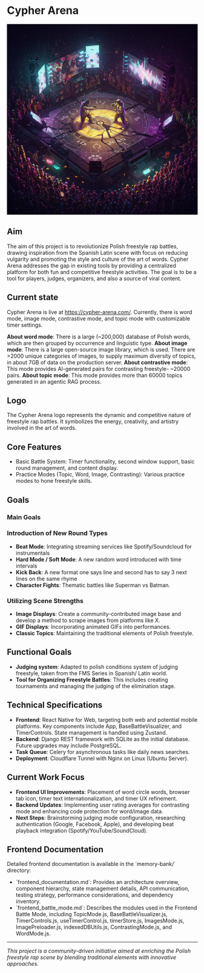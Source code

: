 # Cypher Arena

![Cypher Arena Logo](logo.png)

## Aim

The aim of this project is to revolutionize Polish freestyle rap battles, drawing inspiration from the Spanish Latin scene with focus on reducing vulgarity and promoting the style and culture of the art of words. Cypher Arena addresses the gap in existing tools by providing a centralized platform for both fun and competitive freestyle activities. The goal is to be a tool for players, judges, organizers, and also a source of viral content.

## Current state

Cypher Arena is live at https://cypher-arena.com/. Currently, there is word mode, image mode, contrastive mode, and topic mode with customizable timer settings.

**About word mode**: There is a large (~200,000) database of Polish words, which are then grouped by occurrence and linguistic type.
**About image mode**: There is a large open-source image library, which is used. There are >2000 unique categories of images, to supply maximum diversity of topics, in about 7GB of data on the production server.
**About contrastive mode**: This mode provides AI-generated pairs for contrasting freestyle- ~20000 pairs.
**About topic mode**: This mode provides more than 60000 topics generated in an agentic RAG process.

## Logo

The Cypher Arena logo represents the dynamic and competitive nature of freestyle rap battles. It symbolizes the energy, creativity, and artistry involved in the art of words.

## Core Features

*   Basic Battle System: Timer functionality, second window support, basic round management, and content display.
*   Practice Modes (Topic, Word, Image, Contrasting):  Various practice modes to hone freestyle skills.

## Goals

### Main Goals

### Introduction of New Round Types

*   **Beat Mode**: Integrating streaming services like Spotify/Soundcloud for instrumentals
*   **Hard Mode / Soft Mode**: A new random word introduced with time intervals
*   **Kick Back**: A new format one says line and second has to say 3 next lines on the same rhyme
*   **Character Fights**: Thematic battles like Superman vs Batman.

### Utilizing Scene Strengths

*   **Image Displays**: Create a community-contributed image base and develop a method to scrape images from platforms like X.
*   **GIF Displays**: Incorporating animated GIFs into performances.
*   **Classic Topics**: Maintaining the traditional elements of Polish freestyle.

## Functional Goals

*   **Judging system**: Adapted to polish conditions system of judging freestyle, taken from the FMS Series in Spanish/ Latin world.
*   **Tool for Organizing Freestyle Battles**: This includes creating tournaments and managing the judging of the elimination stage.

## Technical Specifications

*   **Frontend**: React Native for Web, targeting both web and potential mobile platforms. Key components include App, BaseBattleVisualizer, and TimerControls. State management is handled using Zustand.
*   **Backend**: Django REST framework with SQLite as the initial database. Future upgrades may include PostgreSQL.
*   **Task Queue**: Celery for asynchronous tasks like daily news searches.
*   **Deployment**: Cloudflare Tunnel with Nginx on Linux (Ubuntu Server).

## Current Work Focus

*   **Frontend UI Improvements**: Placement of word circle words, browser tab icon, timer text internationalization, and timer UX refinement.
*   **Backend Updates**: Implementing user rating averages for contrasting mode and enhancing code protection for word/image data.
*   **Next Steps**: Brainstorming judging mode configuration, researching authentication (Google, Facebook, Apple), and developing beat playback integration (Spotify/YouTube/SoundCloud).

## Frontend Documentation

Detailed frontend documentation is available in the \`memory-bank/\` directory:
*   \`frontend_documentation.md\`:  Provides an architecture overview, component hierarchy, state management details, API communication, testing strategy, performance considerations, and dependency inventory.
*   \`frontend_battle_mode.md\`:  Describes the modules used in the Frontend Battle Mode, including TopicMode.js, BaseBattleVisualizer.js, TimerControls.js, useTimerControl.js, timerStore.js, ImagesMode.js, ImagePreloader.js, indexedDBUtils.js, ContrastingMode.js, and WordMode.js.

---

*This project is a community-driven initiative aimed at enriching the Polish freestyle rap scene by blending traditional elements with innovative approaches.*

